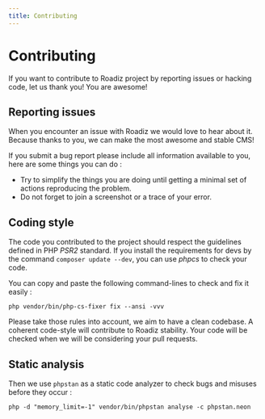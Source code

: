 ```yaml
---
title: Contributing
---
```


# Contributing

If you want to contribute to Roadiz project by reporting issues or hacking code, let us thank you! You are awesome!

## Reporting issues

When you encounter an issue with Roadiz we would love to hear about it.
Because thanks to you, we can make the most awesome and stable CMS!

If you submit a bug report please include all information available to you, here are some things you can do :

- Try to simplify the things you are doing until getting a minimal set of actions reproducing the problem.
- Do not forget to join a screenshot or a trace of your error.

## Coding style

The code you contributed to the project should respect the guidelines defined in PHP *PSR2* standard.
If you install the requirements for devs by the command `composer update --dev`, you can use *phpcs* to check your code.

You can copy and paste the following command-lines to check and fix it easily :

```shell
php vendor/bin/php-cs-fixer fix --ansi -vvv
```

Please take those rules into account, we aim to have a clean codebase.
A coherent code-style will contribute to Roadiz stability.
Your code will be checked when we will be considering your pull requests.

## Static analysis

Then we use `phpstan` as a static code analyzer to check bugs and misuses before they occur :

```shell
php -d "memory_limit=-1" vendor/bin/phpstan analyse -c phpstan.neon
```
